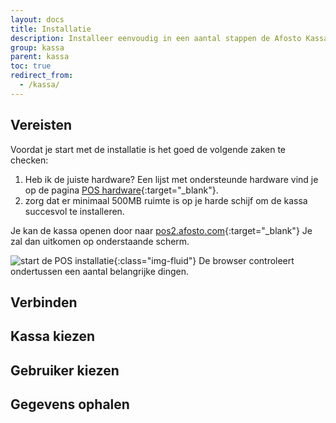 ```yaml
---
layout: docs
title: Installatie
description: Installeer eenvoudig in een aantal stappen de Afosto Kassa.
group: kassa
parent: kassa
toc: true
redirect_from:
  - /kassa/
---
```

## Vereisten
Voordat je start met de installatie is het goed de volgende zaken te checken:
1. Heb ik de juiste hardware? Een lijst met ondersteunde hardware vind je op de pagina [POS hardware](http://www.ishetaltijdvoorbier.nl/){:target="_blank"}.
2. zorg dat er minimaal 500MB ruimte is op je harde schijf om de kassa succesvol te installeren.

Je kan de kassa openen door naar [pos2.afosto.com](http://pos2.afosto.com/){:target="_blank"}
Je zal dan uitkomen op onderstaande scherm.

![start de POS installatie]({{site.url}}/assets/img/pos-installation-1.png){:class="img-fluid"}
De browser controleert ondertussen een aantal belangrijke dingen.

## Verbinden


## Kassa kiezen


## Gebruiker kiezen

## Gegevens ophalen 
